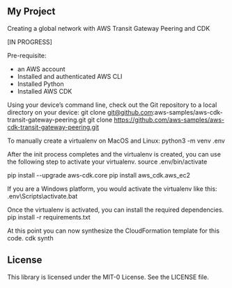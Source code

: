 ## My Project

Creating a global network with AWS Transit Gateway Peering and CDK

[IN PROGRESS]

Pre-requisite: 
-	an AWS account
-	Installed and authenticated AWS CLI
-	Installed Python
-	Installed AWS CDK

Using your device’s command line, check out the Git repository to a local directory on your device:
git clone git@github.com:aws-samples/aws-cdk-transit-gateway-peering.git
git clone https://github.com/aws-samples/aws-cdk-transit-gateway-peering.git

To manually create a virtualenv on MacOS and Linux:
python3 -m venv .env

After the init process completes and the virtualenv is created, you can use the following step to activate your virtualenv.
source .env/bin/activate

pip install --upgrade aws-cdk.core
pip install aws_cdk.aws_ec2

If you are a Windows platform, you would activate the virtualenv like this:
.env\Scripts\activate.bat

Once the virtualenv is activated, you can install the required dependencies.
pip install -r requirements.txt

At this point you can now synthesize the CloudFormation template for this code.
cdk synth


## License

This library is licensed under the MIT-0 License. See the LICENSE file.

